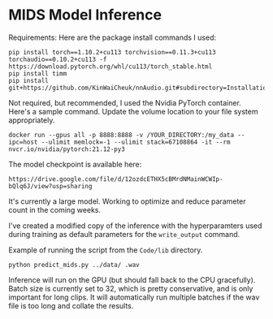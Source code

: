 # MIDS Model Inference

Requirements:
Here are the package install commands I used:
```
pip install torch==1.10.2+cu113 torchvision==0.11.3+cu113 torchaudio==0.10.2+cu113 -f https://download.pytorch.org/whl/cu113/torch_stable.html
pip install timm
pip install git+https://github.com/KinWaiCheuk/nnAudio.git#subdirectory=Installation
```

Not required, but recommended, I used the Nvidia PyTorch container.  Here's a sample command.  Update the volume location to your file system appropriately.

```
docker run --gpus all -p 8888:8888 -v /YOUR_DIRECTORY:/my_data --ipc=host --ulimit memlock=-1 --ulimit stack=67108864 -it --rm nvcr.io/nvidia/pytorch:21.12-py3
```

The model checkpoint is available here:
```
https://drive.google.com/file/d/12ozdcETHX5cBMrdNMainWCWIp-bQlq6J/view?usp=sharing
```

It's currently a large model.  Working to optimize and reduce parameter count in the coming weeks.

I've created a modified copy of the inference with the hyperparamters used during training as default parameters for the `write_output` command.

Example of running the script from the `Code/lib` directory.

`python predict_mids.py ../data/ .wav`

Inference will run on the GPU (but should fall back to the CPU gracefully).  Batch size is currently set to 32, which is pretty conservative, and is only important for long clips.  It will automatically run multiple batches if the wav file is too long and collate the results.
